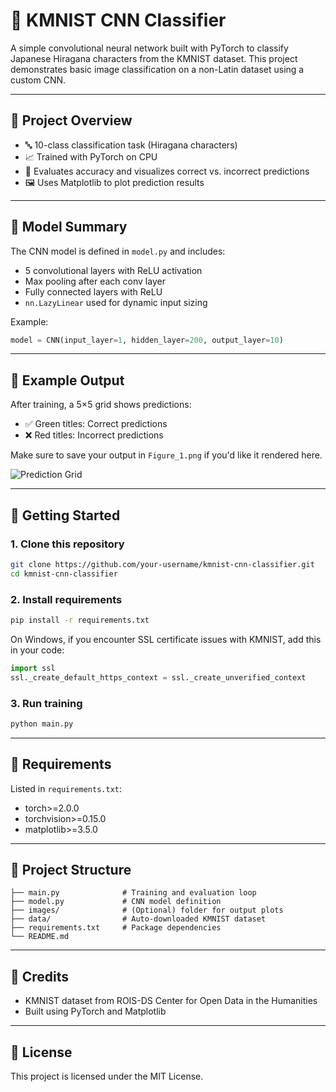 # 🧠 KMNIST CNN Classifier

A simple convolutional neural network built with PyTorch to classify Japanese Hiragana characters from the KMNIST dataset. This project demonstrates basic image classification on a non-Latin dataset using a custom CNN.

---

## 📌 Project Overview

- 🔤 10-class classification task (Hiragana characters)  
- 📈 Trained with PyTorch on CPU  
- 🧪 Evaluates accuracy and visualizes correct vs. incorrect predictions  
- 🖼️ Uses Matplotlib to plot prediction results

---

## 🧱 Model Summary

The CNN model is defined in `model.py` and includes:

- 5 convolutional layers with ReLU activation  
- Max pooling after each conv layer  
- Fully connected layers with ReLU  
- `nn.LazyLinear` used for dynamic input sizing

Example:

```python
model = CNN(input_layer=1, hidden_layer=200, output_layer=10)
```

---

## 🧪 Example Output

After training, a 5×5 grid shows predictions:

- ✅ Green titles: Correct predictions  
- ❌ Red titles: Incorrect predictions

Make sure to save your output in `Figure_1.png` if you'd like it rendered here.

![Prediction Grid](images/sample_output.png)

---

## 🚀 Getting Started

### 1. Clone this repository

```bash
git clone https://github.com/your-username/kmnist-cnn-classifier.git
cd kmnist-cnn-classifier
```

### 2. Install requirements

```bash
pip install -r requirements.txt
```

On Windows, if you encounter SSL certificate issues with KMNIST, add this in your code:

```python
import ssl
ssl._create_default_https_context = ssl._create_unverified_context
```

### 3. Run training

```bash
python main.py
```

---

## 🧾 Requirements

Listed in `requirements.txt`:

- torch>=2.0.0  
- torchvision>=0.15.0  
- matplotlib>=3.5.0

---

## 📁 Project Structure

```
├── main.py              # Training and evaluation loop  
├── model.py             # CNN model definition  
├── images/              # (Optional) folder for output plots  
├── data/                # Auto-downloaded KMNIST dataset  
├── requirements.txt     # Package dependencies  
└── README.md
```

---

## 🧠 Credits

- KMNIST dataset from ROIS-DS Center for Open Data in the Humanities  
- Built using PyTorch and Matplotlib

---

## 📜 License

This project is licensed under the MIT License.
